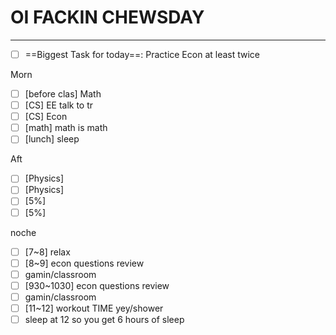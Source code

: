 # OI FACKIN CHEWSDAY
---
- [ ] ==Biggest Task for today==: Practice Econ at least twice

Morn
- [ ] [before clas] Math 
- [ ] [CS] EE talk to tr
- [ ] [CS] Econ
- [ ] [math] math is math
- [ ] [lunch] sleep

Aft
- [ ] [Physics] 
- [ ] [Physics] 
- [ ] [5%] 
- [ ] [5%] 

noche
- [ ] [7~8] relax
- [ ] [8~9] econ questions review
- [ ] gamin/classroom
- [ ] [930~1030] econ questions review
- [ ] gamin/classroom
- [ ] [11~12] workout TIME yey/shower
- [ ] sleep at 12 so you get 6 hours of sleep